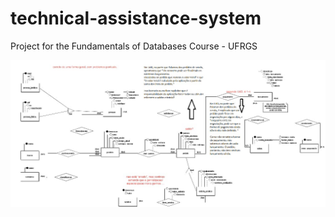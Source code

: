# technical-assistance-system
Project for the Fundamentals of Databases Course - UFRGS


![modelling](./resources/modelling.jpeg)